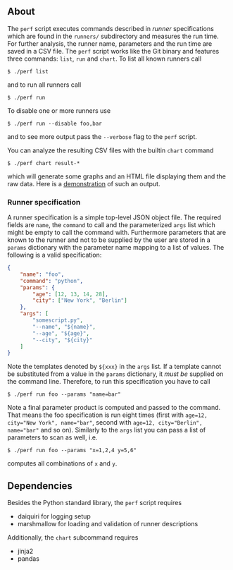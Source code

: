 ## About

The `perf` script executes commands described in *runner* specifications which
are found in the `runners/` subdirectory and measures the run time. For further
analysis, the runner name, parameters and the run time are saved in a CSV file.
The `perf` script works like the Git binary and features three commands: `list`,
`run` and `chart`. To list all known runners call

    $ ./perf list

and to run all runners call

    $ ./perf run

To disable one or more runners use

    $ ./perf run --disable foo,bar

and to see more output pass the `--verbose` flag to the `perf` script.

You can analyze the resulting CSV files with the builtin `chart` command

    $ ./perf chart result-*

which will generate some graphs and an HTML file displaying them and the raw
data. Here is a [demonstration](http://www.ipe.fzk.de/~vogelgesang/tomoperf/) of
such an output.


### Runner specification

A runner specification is a simple top-level JSON object file. The required
fields are `name`, the `command` to call and the parameterized `args` list which
might be empty to call the command with. Furthermore parameters that are known
to the runner and not to be supplied by the user are stored in a `params`
dictionary with the parameter name mapping to a list of values. The following is
a valid specification:

```json
{
    "name": "foo",
    "command": "python",
    "params": {
        "age": [12, 13, 14, 28],
        "city": ["New York", "Berlin"]
    },
    "args": [
        "somescript.py",
        "--name", "${name}",
        "--age", "${age}",
        "--city", "${city}"
    ]
}
```

Note the templates denoted by `${xxx}` in the `args` list. If a template cannot
be substituted from a value in the `params` dictionary, it *must be* supplied on
the command line. Therefore, to run this specification you have to call

    $ ./perf run foo --params "name=bar"

Note a final parameter product is computed and passed to the command. That means
the foo specification is run eight times (first with `age=12, city="New York",
name="bar"`, second with `age=12, city="Berlin", name="bar"` and so on).
Similarly to the `args` list you can pass a list of parameters to scan as well,
i.e.

    $ ./perf run foo --params "x=1,2,4 y=5,6"

computes all combinations of `x` and `y`.


## Dependencies

Besides the Python standard library, the `perf` script requires

* daiquiri for logging setup
* marshmallow for loading and validation of runner descriptions

Additionally, the `chart` subcommand requires

* jinja2
* pandas
